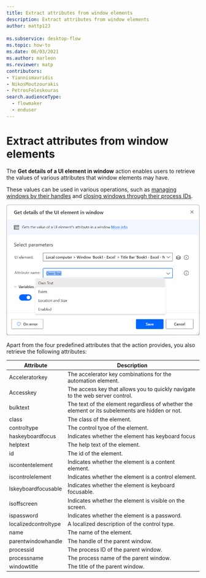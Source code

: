 ```yaml
---
title: Extract attributes from window elements
description: Extract attributes from window elements
author: mattp123

ms.subservice: desktop-flow
ms.topic: how-to
ms.date: 06/03/2021
ms.author: marleon
ms.reviewer: matp
contributors:
- Yiannismavridis
- NikosMoutzourakis
- PetrosFeleskouras
search.audienceType: 
  - flowmaker
  - enduser
---
```


# Extract attributes from window elements

The **Get details of a UI element in window** action enables users to retrieve the values of various attributes that window elements may have.

These values can be used in various operations, such as [managing windows by their handles](identify-window-handle.md) and [closing windows through their process IDs](close-window-process-id.md).

![Screenshot of the Get details of a UI element in window action.](media/extract-attributes-window-elements/get-details-ui-element-action.png)

Apart from the four predefined attributes that the action provides, you also retrieve the following attributes:

| Attribute            | Description                                                                                     |
| -------------------- | ----------------------------------------------------------------------------------------------- |
| Acceleratorkey       | The accelerator key combinations for the automation element.                                    |
| Accesskey            | The access key that allows you to quickly navigate to the web server control.                   |
| bulktext             | The text of the element regardless of whether the element or its subelements are hidden or not. |
| class                | The class of the element.                                                                       |
| controltype          | The control tyoe of the element.                                                                |
| haskeyboardfocus     | Indicates whether the element has keyboard focus                                                |
| helptext             | The help text of the element.                                                                   |
| id                   | The id of the element.                                                                          |
| iscontentelement     | Indicates whether the element is a content element.                                             |
| iscontrolelement     | Indicates whether the element is a control element.                                             |
| Iskeyboardfocusable  | Indicates whether the element is keyboard focusable.                                            |
| isoffscreen          | Indicates whether the element is visible on the screen.                                         |
| ispassword           | Indicates whether the element is a password.                                                    |
| localizedcontroltype | A localized description of the control type.                                                    |
| name                 | The name of the element.                                                                        |
| parentwindowhandle   | The handle of the parent window.                                                                |
| processid            | The process ID of the parent window.                                                            |
| processname          | The process name of the parent window.                                                          |
| windowtitle          | The  title of the parent window.                                                                |
